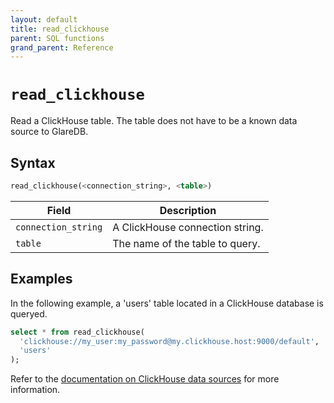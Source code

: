 ```yaml
---
layout: default
title: read_clickhouse
parent: SQL functions
grand_parent: Reference
---
```


# `read_clickhouse`

Read a ClickHouse table. The table does not have to be a known data source to
GlareDB.

## Syntax

```sql
read_clickhouse(<connection_string>, <table>)
```

| Field               | Description                     |
| ------------------- | ------------------------------- |
| `connection_string` | A ClickHouse connection string. |
| `table`             | The name of the table to query. |

## Examples

In the following example, a 'users' table located in a ClickHouse database is
queryed.

```sql
select * from read_clickhouse(
  'clickhouse://my_user:my_password@my.clickhouse.host:9000/default',
  'users'
);
```

Refer to the [documentation on ClickHouse data sources] for more information.

[documentation on ClickHouse data sources]: /data-sources/clickhouse
